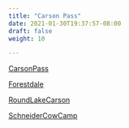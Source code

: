 ```yaml
---
title: "Carson Pass"
date: 2021-01-30T19:37:57-08:00
draft: false
weight: 10

---
```


<a target="_blank" href="/xmeyers/maps/CarsonPass.pdf">CarsonPass</a> 

<a target="_blank" href="/xmeyers/maps/Forestdale.pdf">Forestdale</a> 

<a target="_blank" href="/xmeyers/maps/RoundLakeCarson.pdf">RoundLakeCarson</a> 

<a target="_blank" href="/xmeyers/maps/SchneiderCowCamp.pdf">SchneiderCowCamp</a> 

